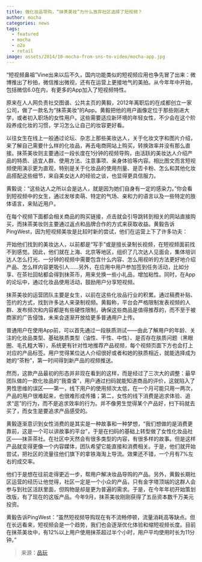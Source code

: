 ```yaml
---
title: 做化妆品导购，“抹茶美妆”为什么放弃社区选择了短视频？
author: mocha
categories: news
tags:
  - featured
  - mocha
  - o2o
  - retail
image: assets/2014/10-mocha-from-sns-to-video/mocha-app.jpg
---
```


“短视频鼻祖”Vine出来以后不久，国内功能类似的短视频应用也争先冒了出来：微博推出了秒拍，微信推出微视，还有在运营上更接地气的美拍。从今年年中开始，包括微信6.0在内，有更多的App加入了短视频特性。

原来在人人网负责社交图谱、公共主页的黄毅，2012年离职后的在成都创立一家公司，做了一款名为“抹茶美妆”的App。黄毅把他的用户画像定位于那些刚进大学，或者初入职场的女性用户。这些需要适应新环境的年轻女性，不少会在这个阶段养成化妆的习惯，学习怎么让自己的妆容更好看。

以往女生在线上一般通过论坛、杂志上那些美妆达人，关于化妆文字和图片介绍，来了解自己需要什么样的化妆品，再去电商网站上购买，转换效率并没有那么直接。抹茶美妆则主要通过一段长度在1分钟的视频导购，由活跃的美妆达人介绍产品的特质、适宜人群、使用方法、注意事项、亲身体验等内容。相比图文而言短视频使用演示更为直观，特别是关于化妆品的使用剂量、是否卡粉、怎么和其他化妆品搭配这些细节，来自美女达人的经验之谈，也显得更具信服力。

黄毅说：“这些达人之所以会是达人，就是因为她们自身有一定的感染力。”你会看到短视频中的女生，通过发嗲卖萌、特定的气场、亲和力的语言以及一些特定的肢体语言，来贴近用户。

在每个视频下面都会相关商品的购买链接，点击就会引导跳转到相关的网站直接购买，而抹茶美妆则主要通过返点和品牌合作的方式来获取收益。黄毅告诉PingWest，因为短视频美妆是比较时新的尝试，他们在运营上下了许多功夫：

开始他们找到的美妆达人，以前都是“写手”或是擅长录制长视频，在短视频面前找不到感觉。因此，他们就在上海、北京等地区，组织了几次达人见面会，集体培训达人怎么打光、一分钟的视频中需要包含什么内容、怎么用视听的方法更好地介绍产品、怎么样内容更吸引人……另外，在应用中用户参加签到任务活动，比如分享、在茶社回帖都会得到抹茶币，用来兑换一些小礼品，增加粘性。同时，在App的论坛中，通过化妆品使用活动，鼓励用户分享短视频。

抹茶美妆的运营团队主要是女生，以前在这些化妆品行业的积累。通过稿费补贴、签约的方式，找到许多达人来录制视频。黄毅称，平台会严格限制发表视频的人群、发布频次和内容都是有些硬性限制，确保这些商品是值得推荐的，而不至于被商家的广告侵蚀，未来会逐渐开放给更多普通用户上传。

普通用户在使用App前，可以首先通过一段肤质测试——由此了解用户的年龄、关注的化妆品类型、基础肤质类型（油性、干性、中性）、是否存在肤质问题（黑眼圈、毛孔粗大等），系统更有针对性地推荐产品视频，每个视频页面下方也会打上对应的产品标签。用户觉得某位达人介绍很好或者和她的肤质相近，就能选择成为她的“茶粉”，第一时间得到新产品的视频推送。

然而，这款产品最初的形态并非现在看到的这样，而是经过了三次大的调整：最早团队做的一款化妆品的“我查查”，用户通过扫码就能知道商品的评价，这就陷入了男性思维的误区——第一，线下用户的使用频次太低，在一个月可能只用一两次，产品的用户很难起来，也很难形成传播；第二，女性的线下消费是追求体验、追求“逛”的行为，而不是追求效率的行为。并不像男生觉得某个产品好，扫下码就去买了，而女生是要追求产品感受的。

黄毅逐渐意识到女性消费的是其实是一种故事和一种梦想，“我们想做的是消费更靠前，这是一个可以讲故事的平台”，于是在扫码的基础上转型做了女性化妆品社区——抹茶茶社。在社区中天然会有很多类型的内容，有很多样的故事。但是这样产品就变得更像一个内容媒体，团队希望它能直接和消费相关。于是，他们就开始尝试，把社区的流量往他们旗下的拿铁海淘上导流。效果还不错，一个月有7%左右的成交率。

他们于是想在往前走得更近一步，帮用户解决妆品导购的产品。另外，黄毅长期社区运营的经历让他觉得，社区一定是一个小众的产品，只有金字塔顶端的这群人会参与到社区活跃里面，但购物是却是更为普遍的需求。于是，在今年年初开始策划改版，有了现在的这版产品。今年9月，抹茶美妆刚刚获得了五岳资本数千万美元投资。

黄毅告诉PingWest：“虽然短视频导购现在有不流畅停顿，流量消耗高等缺点。但在长远看来，短视频会是一个趋势，我们也会逐渐优化体验和缩短视频长度。目前在抹茶美妆中，有12%以上用户使用抹茶超过半个小时，用户平均使用时长为11分钟。”

> 来源：[品玩](https://www.pingwest.com/a/37724)
